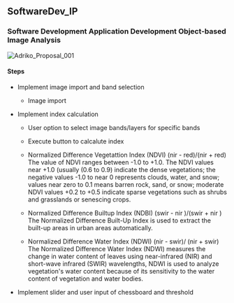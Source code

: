 ## SoftwareDev_IP
### Software Development Application Development Object-based Image Analysis
![Adriko_Proposal_001](https://user-images.githubusercontent.com/29119766/173377563-0d38b8b1-a02b-42f1-9210-2fc5ad4a8e2e.png)

#### Steps
- Implement image import and band selection
  - Image import 
- Implement index calculation
     -  User option to select image bands/layers for specific bands
     -  Execute button to calcalute index

  - Normalized Difference Vegetattion Index (NDVI) (nir - red)/(nir + red) <br>
    The value of NDVI ranges between -1.0 to +1.0. The NDVI values near +1.0 (usually (0.6 to 0.9) indicate the dense vegetations; the negative values -1.0 to near 0         represents clouds, water, and snow; values near zero to 0.1 means barren rock, sand, or snow; moderate NDVI values +0.2 to +0.5 indicate sparse vegetations such as       shrubs and grasslands or senescing crops.
    
  - Normalized Difference Builtup Index (NDBI) (swir - nir )/(swir + nir ) <br>
    The Normalized Difference Built-Up Index is used to extract the built-up areas in urban areas automatically.
    
  - Normalized Difference Water Index (NDWI) (nir - swir)/ (nir + swir) <br>
    The Normalized Difference Water Index (NDWI) measures the change in water content of leaves using near-infrared (NIR) and short-wave infrared (SWIR) wavelengths,         NDWI is used to analyze vegetation's water content because of its sensitivity to the water content of vegetation and water bodies. 
    
- Implement slider and user input of chessboard and threshold

